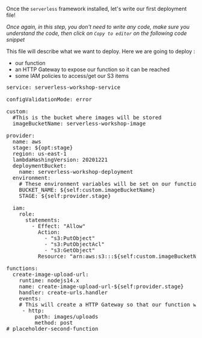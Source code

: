 Once the `serverless` framework installed, let's write our first deployment file!

*Once again, in this step, you don't need to write any code, make sure you understand the code, then click on `Copy to editor` on the following code snippet* 

This file will describe what we want to deploy. Here we are going to deploy :

* our function
* an HTTP Gateway to expose our function so it can be reached
* some IAM policies to access/get our S3 items

<pre class="file" data-filename="serverless.yml" data-target="replace">
service: serverless-workshop-service

configValidationMode: error

custom:
  #This is the bucket where images will be stored
  imageBucketName: serverless-workshop-image

provider:
  name: aws
  stage: ${opt:stage}
  region: us-east-1
  lambdaHashingVersion: 20201221
  deploymentBucket:
    name: serverless-workshop-deployment
  environment:
    # These environment variables will be set on our functions
    BUCKET_NAME: ${self:custom.imageBucketName}
    STAGE: ${self:provider.stage}
    
  iam:
    role:
      statements:
        - Effect: "Allow"
          Action:
            - "s3:PutObject"
            - "s3:PutObjectAcl"
            - "s3:GetObject"
          Resource: "arn:aws:s3:::${self:custom.imageBucketName}/*"

functions:
  create-image-upload-url:
    runtime: nodejs14.x
    name: create-image-upload-url-${self:provider.stage}
    handler: create-urls.handler
    events:
    # This will create a HTTP Gateway so that our function will be easily reachable 
     - http:
         path: images/uploads
         method: post
# placeholder-second-function
</pre>